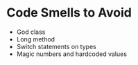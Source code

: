 # Code Smells to Avoid

* God class
* Long method
* Switch statements on types
* Magic numbers and hardcoded values

